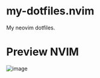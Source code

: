 # my-dotfiles.nvim
My neovim dotfiles.

# Preview NVIM
![image](https://github.com/user-attachments/assets/54e0de57-6947-4e52-9cc1-27559238a7f2)
